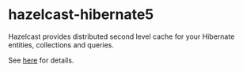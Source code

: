 # hazelcast-hibernate5

Hazelcast provides distributed second level cache for your Hibernate entities, collections and queries.

See [here](http://docs.hazelcast.org/docs/latest/manual/html-single/index.html#hibernate-second-level-cache) for details.
